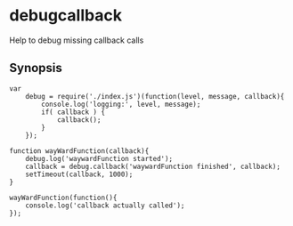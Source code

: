 debugcallback
=============

Help to debug missing callback calls

Synopsis
--------

	var
		debug = require('./index.js')(function(level, message, callback){
			console.log('logging:', level, message);
			if( callback ) {
				callback();
			}
		});

	function wayWardFunction(callback){
		debug.log('waywardFunction started');
		callback = debug.callback('waywardFunction finished', callback);
		setTimeout(callback, 1000);
	}

	wayWardFunction(function(){
		console.log('callback actually called');
	});